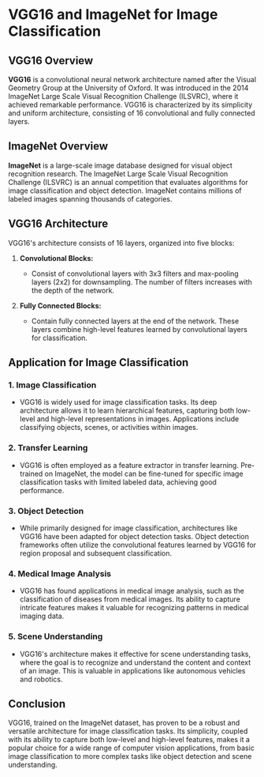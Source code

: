 # VGG16 and ImageNet for Image Classification

## VGG16 Overview

**VGG16** is a convolutional neural network architecture named after the Visual Geometry Group at the University of Oxford. It was introduced in the 2014 ImageNet Large Scale Visual Recognition Challenge (ILSVRC), where it achieved remarkable performance. VGG16 is characterized by its simplicity and uniform architecture, consisting of 16 convolutional and fully connected layers.

## ImageNet Overview

**ImageNet** is a large-scale image database designed for visual object recognition research. The ImageNet Large Scale Visual Recognition Challenge (ILSVRC) is an annual competition that evaluates algorithms for image classification and object detection. ImageNet contains millions of labeled images spanning thousands of categories.

## VGG16 Architecture

VGG16's architecture consists of 16 layers, organized into five blocks:

1. **Convolutional Blocks:**
   - Consist of convolutional layers with 3x3 filters and max-pooling layers (2x2) for downsampling. The number of filters increases with the depth of the network.

2. **Fully Connected Blocks:**
   - Contain fully connected layers at the end of the network. These layers combine high-level features learned by convolutional layers for classification.

## Application for Image Classification

### 1. Image Classification
   - VGG16 is widely used for image classification tasks. Its deep architecture allows it to learn hierarchical features, capturing both low-level and high-level representations in images. Applications include classifying objects, scenes, or activities within images.

### 2. Transfer Learning
   - VGG16 is often employed as a feature extractor in transfer learning. Pre-trained on ImageNet, the model can be fine-tuned for specific image classification tasks with limited labeled data, achieving good performance.

### 3. Object Detection
   - While primarily designed for image classification, architectures like VGG16 have been adapted for object detection tasks. Object detection frameworks often utilize the convolutional features learned by VGG16 for region proposal and subsequent classification.

### 4. Medical Image Analysis
   - VGG16 has found applications in medical image analysis, such as the classification of diseases from medical images. Its ability to capture intricate features makes it valuable for recognizing patterns in medical imaging data.

### 5. Scene Understanding
   - VGG16's architecture makes it effective for scene understanding tasks, where the goal is to recognize and understand the content and context of an image. This is valuable in applications like autonomous vehicles and robotics.

## Conclusion

VGG16, trained on the ImageNet dataset, has proven to be a robust and versatile architecture for image classification tasks. Its simplicity, coupled with its ability to capture both low-level and high-level features, makes it a popular choice for a wide range of computer vision applications, from basic image classification to more complex tasks like object detection and scene understanding.

